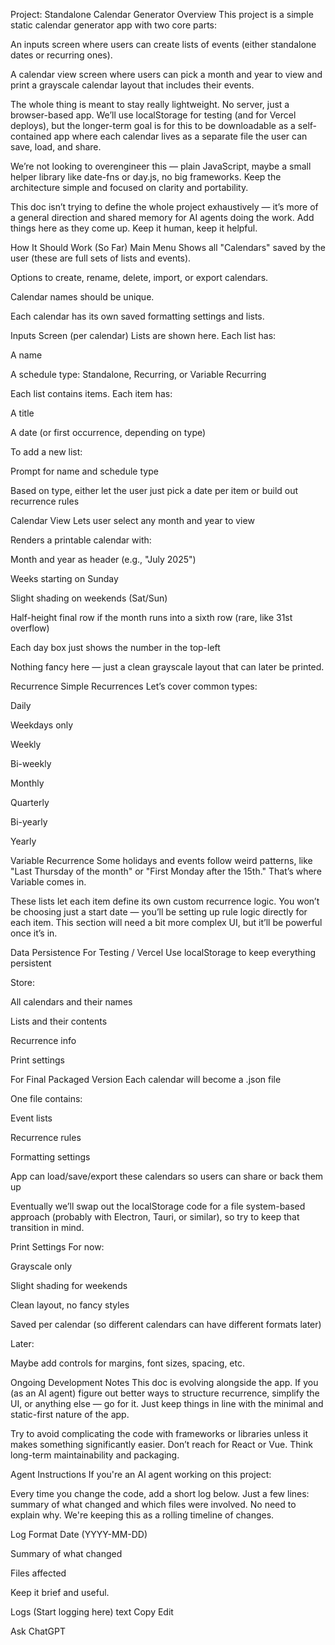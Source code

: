 Project: Standalone Calendar Generator
Overview
This project is a simple static calendar generator app with two core parts:

An inputs screen where users can create lists of events (either standalone dates or recurring ones).

A calendar view screen where users can pick a month and year to view and print a grayscale calendar layout that includes their events.

The whole thing is meant to stay really lightweight. No server, just a browser-based app. We’ll use localStorage for testing (and for Vercel deploys), but the longer-term goal is for this to be downloadable as a self-contained app where each calendar lives as a separate file the user can save, load, and share.

We’re not looking to overengineer this — plain JavaScript, maybe a small helper library like date-fns or day.js, no big frameworks. Keep the architecture simple and focused on clarity and portability.

This doc isn’t trying to define the whole project exhaustively — it’s more of a general direction and shared memory for AI agents doing the work. Add things here as they come up. Keep it human, keep it helpful.

How It Should Work (So Far)
Main Menu
Shows all "Calendars" saved by the user (these are full sets of lists and events).

Options to create, rename, delete, import, or export calendars.

Calendar names should be unique.

Each calendar has its own saved formatting settings and lists.

Inputs Screen (per calendar)
Lists are shown here. Each list has:

A name

A schedule type: Standalone, Recurring, or Variable Recurring

Each list contains items. Each item has:

A title

A date (or first occurrence, depending on type)

To add a new list:

Prompt for name and schedule type

Based on type, either let the user just pick a date per item or build out recurrence rules

Calendar View
Lets user select any month and year to view

Renders a printable calendar with:

Month and year as header (e.g., "July 2025")

Weeks starting on Sunday

Slight shading on weekends (Sat/Sun)

Half-height final row if the month runs into a sixth row (rare, like 31st overflow)

Each day box just shows the number in the top-left

Nothing fancy here — just a clean grayscale layout that can later be printed.

Recurrence
Simple Recurrences
Let’s cover common types:

Daily

Weekdays only

Weekly

Bi-weekly

Monthly

Quarterly

Bi-yearly

Yearly

Variable Recurrence
Some holidays and events follow weird patterns, like "Last Thursday of the month" or "First Monday after the 15th." That’s where Variable comes in.

These lists let each item define its own custom recurrence logic. You won’t be choosing just a start date — you’ll be setting up rule logic directly for each item. This section will need a bit more complex UI, but it’ll be powerful once it’s in.

Data Persistence
For Testing / Vercel
Use localStorage to keep everything persistent

Store:

All calendars and their names

Lists and their contents

Recurrence info

Print settings

For Final Packaged Version
Each calendar will become a .json file

One file contains:

Event lists

Recurrence rules

Formatting settings

App can load/save/export these calendars so users can share or back them up

Eventually we’ll swap out the localStorage code for a file system-based approach (probably with Electron, Tauri, or similar), so try to keep that transition in mind.

Print Settings
For now:

Grayscale only

Slight shading for weekends

Clean layout, no fancy styles

Saved per calendar (so different calendars can have different formats later)

Later:

Maybe add controls for margins, font sizes, spacing, etc.

Ongoing Development Notes
This doc is evolving alongside the app. If you (as an AI agent) figure out better ways to structure recurrence, simplify the UI, or anything else — go for it. Just keep things in line with the minimal and static-first nature of the app.

Try to avoid complicating the code with frameworks or libraries unless it makes something significantly easier. Don’t reach for React or Vue. Think long-term maintainability and packaging.

Agent Instructions
If you're an AI agent working on this project:

Every time you change the code, add a short log below.
Just a few lines: summary of what changed and which files were involved. No need to explain why. We're keeping this as a rolling timeline of changes.

Log Format
Date (YYYY-MM-DD)

Summary of what changed

Files affected

Keep it brief and useful.

Logs (Start logging here)
text
Copy
Edit








Ask ChatGPT
